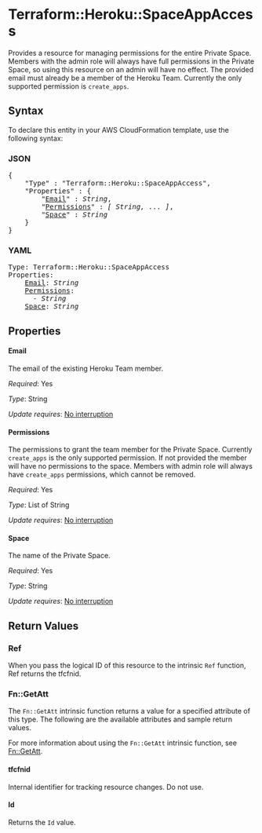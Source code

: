 # Terraform::Heroku::SpaceAppAccess

Provides a resource for managing permissions for the entire Private Space. Members with the admin role will always have full permissions in the Private Space, so using this resource on an admin will have no effect. The provided email must already be a member of the Heroku Team. Currently the only supported permission is `create_apps`.

## Syntax

To declare this entity in your AWS CloudFormation template, use the following syntax:

### JSON

<pre>
{
    "Type" : "Terraform::Heroku::SpaceAppAccess",
    "Properties" : {
        "<a href="#email" title="Email">Email</a>" : <i>String</i>,
        "<a href="#permissions" title="Permissions">Permissions</a>" : <i>[ String, ... ]</i>,
        "<a href="#space" title="Space">Space</a>" : <i>String</i>
    }
}
</pre>

### YAML

<pre>
Type: Terraform::Heroku::SpaceAppAccess
Properties:
    <a href="#email" title="Email">Email</a>: <i>String</i>
    <a href="#permissions" title="Permissions">Permissions</a>: <i>
      - String</i>
    <a href="#space" title="Space">Space</a>: <i>String</i>
</pre>

## Properties

#### Email

The email of the existing Heroku Team member.

_Required_: Yes

_Type_: String

_Update requires_: [No interruption](https://docs.aws.amazon.com/AWSCloudFormation/latest/UserGuide/using-cfn-updating-stacks-update-behaviors.html#update-no-interrupt)

#### Permissions

The permissions to grant the team member for the Private Space. Currently `create_apps` is the only supported permission. If not provided the member will have no permissions to the space. Members with admin role will always have `create_apps` permissions, which cannot be removed.

_Required_: Yes

_Type_: List of String

_Update requires_: [No interruption](https://docs.aws.amazon.com/AWSCloudFormation/latest/UserGuide/using-cfn-updating-stacks-update-behaviors.html#update-no-interrupt)

#### Space

The name of the Private Space.

_Required_: Yes

_Type_: String

_Update requires_: [No interruption](https://docs.aws.amazon.com/AWSCloudFormation/latest/UserGuide/using-cfn-updating-stacks-update-behaviors.html#update-no-interrupt)

## Return Values

### Ref

When you pass the logical ID of this resource to the intrinsic `Ref` function, Ref returns the tfcfnid.

### Fn::GetAtt

The `Fn::GetAtt` intrinsic function returns a value for a specified attribute of this type. The following are the available attributes and sample return values.

For more information about using the `Fn::GetAtt` intrinsic function, see [Fn::GetAtt](https://docs.aws.amazon.com/AWSCloudFormation/latest/UserGuide/intrinsic-function-reference-getatt.html).

#### tfcfnid

Internal identifier for tracking resource changes. Do not use.

#### Id

Returns the <code>Id</code> value.

